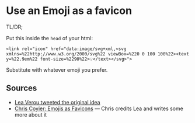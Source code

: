 # Use an Emoji as a favicon

TL/DR;

Put this inside the `head` of your html:

	<link rel="icon" href="data:image/svg+xml,<svg xmlns=%22http://www.w3.org/2000/svg%22 viewBox=%220 0 100 100%22><text y=%22.9em%22 font-size=%2290%22>💡</text></svg>">

Substitute with whatever emoji you prefer.

## Sources

* [Lea Verou tweeted the original idea](https://twitter.com/LeaVerou/status/1241619866475474946)
* [Chris Coyier: Emojis as Favicons](https://css-tricks.com/emojis-as-favicons/) &mdash; Chris credits Lea and writes some more about it